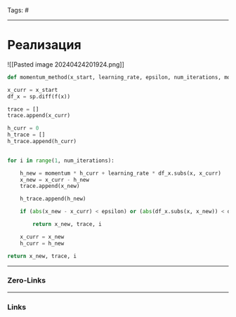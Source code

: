 Tags: #
____
# Реализация
![[Pasted image 20240424201924.png]]
```python
def momentum_method(x_start, learning_rate, epsilon, num_iterations, momentum, delta=0.01):  

x_curr = x_start
df_x = sp.diff(f(x)) 

trace = []
trace.append(x_curr) 

h_curr = 0
h_trace = []
h_trace.append(h_curr)
  

for i in range(1, num_iterations):  

	h_new = momentum * h_curr + learning_rate * df_x.subs(x, x_curr)
	x_new = x_curr - h_new
	trace.append(x_new)

	h_trace.append(h_new)

	if (abs(x_new - x_curr) < epsilon) or (abs(df_x.subs(x, x_new)) < delta):

		return x_new, trace, i  

	x_curr = x_new	
	h_curr = h_new 

return x_new, trace, i

```


____
### Zero-Links

____
### Links